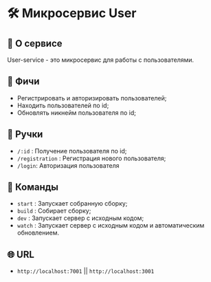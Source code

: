 # 🛠️ Микросервис User

## 🔎 О сервисе

User-service - это микросервис для работы с пользователями.

## 💪 Фичи

- Регистрировать и авторизировать пользователей;
- Находить пользователей по id;
- Обновлять никнейм пользователя по id;

## 🔗 Ручки

- `/:id` : Получение пользователя по id;
- `/registration` : Регистрация нового пользователя;
- `/login`: Авторизация пользователя

## 🔧 Команды

- `start` : Запускает собранную сборку;
- `build` : Собирает сборку;
- `dev` : Запускает сервер с исходным кодом;
- `watch` : Запускает сервер с исходным кодом и автоматическим обновлением.

## 🌐 URL

- `http://localhost:7001` || `http://localhost:3001`
